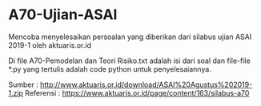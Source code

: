# A70-Ujian-ASAI

Mencoba menyelesaikan persoalan yang diberikan dari silabus ujian ASAI 2019-1 oleh aktuaris.or.id

Di file A70-Pemodelan dan Teori Risiko.txt adalah isi dari soal
dan file-file *.py yang tertulis adalah code python untuk penyelesaiannya.

Sumber : http://www.aktuaris.or.id/download/ASAI%20Agustus%202019-1.zip
Referensi : https://www.aktuaris.or.id/page/content/163/silabus-a70
